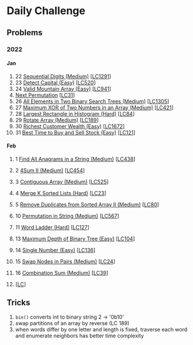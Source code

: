 # Daily Challenge

## Problems

### 2022

#### Jan

1. 22 [Sequential Digits (Medium)](Sequential-Digits-(Medium).py)
[[LC1291](https://leetcode.com/problems/sequential-digits/)]
1. 23 [Detect Capital (Easy)](Detect-Capital-(Easy).py)
[[LC520](https://leetcode.com/problems/detect-capital/)]
1. 24 [Valid Mountain Array (Easy)](Valid-Mountain-Array-(Easy).py)
[[LC941](https://leetcode.com/problems/valid-mountain-array/)]
1. [Next Permutation](Next-Permutation-(Medium).py)
[[LC31](https://leetcode.com/problems/next-permutation/)]
1. 26 [All Elements in Two Binary Search Trees (Medium)](All-Elements-in-Two-Binary-Search-Trees-(Medium).py)
[[LC1305](https://leetcode.com/problems/all-elements-in-two-binary-search-trees/)]
1. 27 [Maximum XOR of Two Numbers in an Array (Medium)]()
[[LC421](https://leetcode.com/problems/maximum-xor-of-two-numbers-in-an-array/)]
1. 28 [Largest Rectangle in Histogram (Hard)](Largest-Rectangle-in-Histogram-(Hard).py)
[[LC84](https://leetcode.com/problems/largest-rectangle-in-histogram/)]
1. 29 [Rotate Array (Medium)](Rotate-Array-(Medium).py)
[[LC189](https://leetcode.com/problems/rotate-array/)]
1. 30 [Richest Customer Wealth (Easy)](Richest-Customer-Wealth-(Easy).py)
[[LC1672](https://leetcode.com/problems/richest-customer-wealth/)]
1. 31 [Best Time to Buy and Sell Stock (Easy)](Best-Time-to-Buy-and-Sell-Stock-(Easy).py)
[[LC121](https://leetcode.com/problems/best-time-to-buy-and-sell-stock/description/)]

#### Feb

1. 1 [Find All Anagrams in a String (Medium)](Find-All-Anagrams-in-a-String-(Medium).py)
[[LC438](https://leetcode.com/problems/find-all-anagrams-in-a-string)]
1. 2 [4Sum II (Medium)](4Sum-II-(Medium).py)
[[LC454](https://leetcode.com/problems/4sum-ii/)]
1. 3 [Contiguous Array (Medium)](Contiguous-Array-(Medium).py)
[[LC525](https://leetcode.com/problems/contiguous-array/)]
1. 4 [Merge K Sorted Lists (Hard)](Merge-K-Sorted-Lists-(medium).py)
[[LC23](https://leetcode.com/problems/merge-k-sorted-lists/)]
1. 5 [Remove Duplicates from Sorted Array II (Medium)](Remove-Duplicates-from-Sorted-Array-II-(Medium).py)
[[LC80](https://leetcode.com/problems/remove-duplicates-from-sorted-array-ii/)]
1. 10 [Permutation in String (Medium)](Permutation-in-String-(Medium).py)
[[LC567](https://leetcode.com/problems/permutation-in-string/)]
1. 11 [Word Ladder (Hard)](Word-Ladder-(Hard).py)
[[LC127](https://leetcode.com/problems/word-ladder/)]
1. 13 [Maximum Depth of Binary Tree (Easy)](Maximum-Depth-of-Binary-Tree-(Easy).py)
[[LC104](https://leetcode.com/problems/maximum-depth-of-binary-tree/)]
1. 14 [Single Number (Easy)](Single-Number-(Easy).py)
[[LC136](https://leetcode.com/problems/single-number/)]
1. 15 [Swap Nodes in Pairs (Medium)](Swap-Nodes-in-Pairs-(Medium).py)
[[LC24](https://leetcode.com/problems/swap-nodes-in-pairs/)]
1. 16 [Combination Sum (Medium)](Combination-Sum-(Medium).py)
[[LC39](https://leetcode.com/problems/combination-sum/)]

1. []()
[[LC]()]

## Tricks

1. `bin()` converts int to binary string 2 -> '0b10'
2. swap partitions of an array by reverse (LC 189)
3. when words differ by one letter and length is fixed, traverse each word and enumerate neighbors has better time complexity
